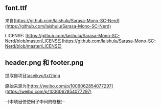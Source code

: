 ## font.ttf

来自[https://github.com/laishulu/Sarasa-Mono-SC-Nerd](https://github.com/laishulu/Sarasa-Mono-SC-Nerd)

LICENSE: [https://github.com/laishulu/Sarasa-Mono-SC-Nerd/blob/master/LICENSE](https://github.com/laishulu/Sarasa-Mono-SC-Nerd/blob/master/LICENSE)

## header.png 和 footer.png

提取自项目[taseikyo/txt2img](https://github.com/taseikyo/txt2img)

原始来源为[https://weibo.com/p/1006062854077297](https://weibo.com/p/1006062854077297)

~~（本项目仅使用了中间的框框）~~